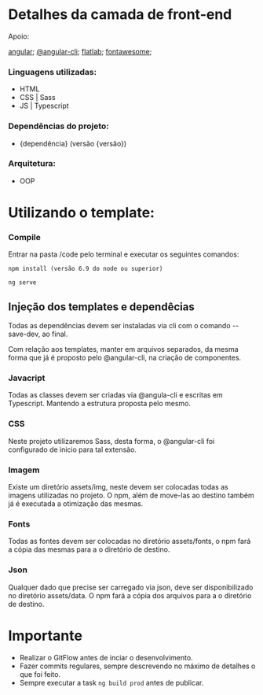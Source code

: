 # Detalhes da camada de front-end

Apoio: 

[angular](https://angular.io/);
[@angular-cli](https://cli.angular.io/);
[flatlab](http://thevectorlab.net/flatlab/#);
[fontawesome](http://fontawesome.io/);


### Linguagens utilizadas:
  - HTML
  - CSS | Sass
  - JS | Typescript
  
### Dependências do projeto: 
  - {dependência} (versão {versão})

### Arquitetura:
  - OOP


# Utilizando o template:

### Compile

Entrar na pasta /code pelo terminal e executar os seguintes comandos: 

	npm install (versão 6.9 do node ou superior)

	ng serve

## Injeção dos templates e dependêcias

Todas as dependências devem ser instaladas via cli com o comando --save-dev, ao final.

Com relação aos templates, manter em arquivos separados, da mesma forma que já é proposto pelo @angular-cli, na criação de componentes.

### Javacript

Todas as classes devem ser criadas via @angula-cli e escritas em Typescript. Mantendo a estrutura proposta pelo mesmo.
	
### CSS

Neste projeto utilizaremos Sass, desta forma, o @angular-cli foi configurado de inicio para tal extensão.

### Imagem

Existe um diretório assets/img, neste devem ser colocadas todas as imagens utilizadas no projeto.
O npm, além de move-las ao destino também já é executada a otimização das mesmas.

### Fonts

Todas as fontes devem ser colocadas no diretório assets/fonts, o npm fará a cópia das mesmas para a o diretório de destino.

### Json

Qualquer dado que precise ser carregado via json, deve ser disponibilizado no diretório assets/data. 
O npm fará a cópia dos arquivos para a o diretório de destino.

# Importante

- Realizar o GitFlow antes de inciar o desenvolvimento.
- Fazer commits regulares, sempre descrevendo no máximo de detalhes o que foi feito.
- Sempre executar a task ```ng build prod``` antes de publicar.






